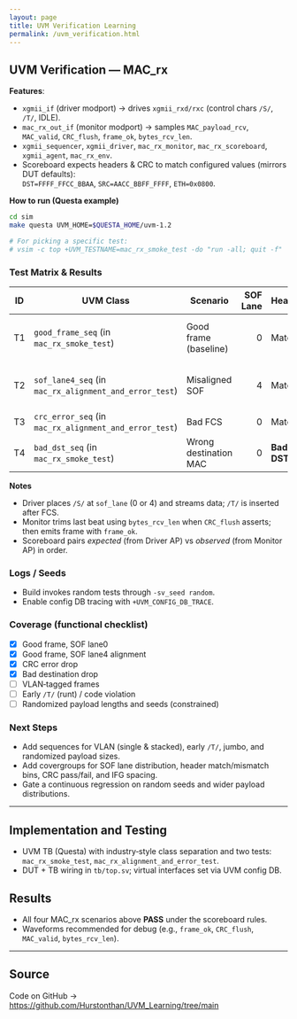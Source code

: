 ```yaml
---
layout: page
title: UVM Verification Learning
permalink: /uvm_verification.html
---
```

## UVM Verification — **MAC_rx**

**Features**:
- `xgmii_if` (driver modport) → drives `xgmii_rxd/rxc` (control chars `/S/`, `/T/`, IDLE).  
- `mac_rx_out_if` (monitor modport) → samples `MAC_payload_rcv`, `MAC_valid`, `CRC_flush`, `frame_ok`, `bytes_rcv_len`.  
- `xgmii_sequencer`, `xgmii_driver`, `mac_rx_monitor`, `mac_rx_scoreboard`, `xgmii_agent`, `mac_rx_env`.  
- Scoreboard expects headers & CRC to match configured values (mirrors DUT defaults):  
  `DST=FFFF_FFCC_BBAA`, `SRC=AACC_BBFF_FFFF`, `ETH=0x0800`.

**How to run (Questa example)**
```bash
cd sim
make questa UVM_HOME=$QUESTA_HOME/uvm-1.2

# For picking a specific test:
# vsim -c top +UVM_TESTNAME=mac_rx_smoke_test -do "run -all; quit -f"
```

### Test Matrix & Results

| ID | UVM Class | Scenario | SOF Lane | Headers | CRC | Expected | Observed | Status |
|----|-----------|----------|---------:|---------|-----|----------|----------|--------|
| T1 | `good_frame_seq` (in `mac_rx_smoke_test`) | Good frame (baseline) | 0 | Match | Good | `frame_ok=1`, payload equals sent | As expected | ✅ PASS |
| T2 | `sof_lane4_seq` (in `mac_rx_alignment_and_error_test`) | Misaligned SOF | 4 | Match | Good | `frame_ok=1`, payload equals sent | As expected | ✅ PASS |
| T3 | `crc_error_seq` (in `mac_rx_alignment_and_error_test`) | Bad FCS | 0 | Match | **Bad** | `frame_ok=0` (reject) | As expected | ✅ PASS |
| T4 | `bad_dst_seq` (in `mac_rx_smoke_test`) | Wrong destination MAC | 0 | **Bad DST** | Good | `frame_ok=0` (reject) | As expected | ✅ PASS |

**Notes**
- Driver places `/S/` at `sof_lane` (0 or 4) and streams data; `/T/` is inserted after FCS.  
- Monitor trims last beat using `bytes_rcv_len` when `CRC_flush` asserts; then emits frame with `frame_ok`.  
- Scoreboard pairs *expected* (from Driver AP) vs *observed* (from Monitor AP) in order.

### Logs / Seeds
- Build invokes random tests through `-sv_seed random`.
- Enable config DB tracing with `+UVM_CONFIG_DB_TRACE`.

### Coverage (functional checklist)
- [x] Good frame, SOF lane0
- [x] Good frame, SOF lane4 alignment
- [x] CRC error drop
- [x] Bad destination drop
- [ ] VLAN‑tagged frames
- [ ] Early `/T/` (runt) / code violation
- [ ] Randomized payload lengths and seeds (constrained)

### Next Steps
- Add sequences for VLAN (single & stacked), early `/T/`, jumbo, and randomized payload sizes.  
- Add covergroups for SOF lane distribution, header match/mismatch bins, CRC pass/fail, and IFG spacing.  
- Gate a continuous regression on random seeds and wider payload distributions.

---

## Implementation and Testing
- UVM TB (Questa) with industry‑style class separation and two tests:  
  `mac_rx_smoke_test`, `mac_rx_alignment_and_error_test`.
- DUT + TB wiring in `tb/top.sv`; virtual interfaces set via UVM config DB.

## Results
- All four MAC_rx scenarios above **PASS** under the scoreboard rules.  
- Waveforms recommended for debug (e.g., `frame_ok`, `CRC_flush`, `MAC_valid`, `bytes_rcv_len`).

<!--
- **MAC**
  ![MAC Result]({{ "/doc/fpga/MAC_result.png" | relative_url }})
  <p align="center"><em>Figure M.2 — MAC datapath and CRC frame verification.</em></p>
-->

---

## Source

Code on GitHub → <https://github.com/Hurstonthan/UVM_Learning/tree/main>